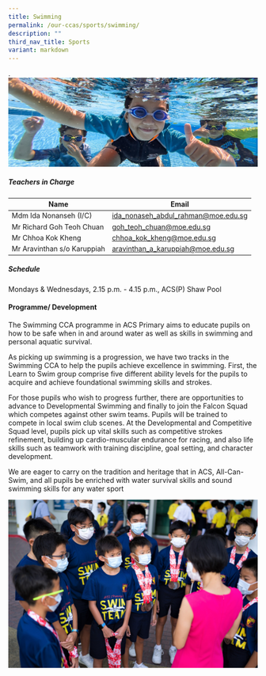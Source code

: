 ```yaml
---
title: Swimming
permalink: /our-ccas/sports/swimming/
description: ""
third_nav_title: Sports
variant: markdown
---
```

.![](/images/CCA_photos/Swimming.jpeg)

##### **Teachers in Charge**
 |Name  |    Email |
| -------- |  -------- |
| Mdm Ida Nonanseh (I/C) | [ida_nonaseh_abdul_rahman@moe.edu.sg](mailto:ida_nonaseh_abdul_rahman@moe.edu.sg) |
 | Mr Richard Goh Teoh Chuan | [goh_teoh_chuan@moe.edu.sg](mailto:goh_teoh_chuan@moe.edu.sg)   |
| Mr Chhoa Kok Kheng | [chhoa_kok_kheng@moe.edu.sg](mailto:chhoa_kok_kheng@moe.edu.sg) |
| Mr Aravinthan s/o Karuppiah| [aravinthan_a_karuppiah@moe.edu.sg](mailto:aranvinthan_a_karuppiah@moe.edu.sg) |


##### **Schedule**
Mondays & Wednesdays, 2.15 p.m. - 4.15 p.m., ACS(P) Shaw Pool


#### **Programme/ Development**

The Swimming CCA programme in ACS Primary aims to educate pupils on how to be safe when in and around water as well as skills in swimming and personal aquatic survival.

As picking up swimming is a progression, we have two tracks in the Swimming CCA to help the pupils achieve excellence in swimming. First, the Learn to Swim group comprise five different ability levels for the pupils to acquire and achieve foundational swimming skills and strokes.

For those pupils who wish to progress further, there are opportunities to advance to Developmental Swimming and finally to join the Falcon Squad which competes against other swim teams. Pupils will be trained to compete in local swim club scenes. At the Developmental and Competitive Squad level, pupils pick up vital skills such as competitive strokes refinement, building up cardio-muscular endurance for racing, and also life skills such as teamwork with training discipline, goal setting, and character development.

We are eager to carry on the tradition and heritage that in ACS, All-Can-Swim, and all pupils be enriched with water survival skills and sound swimming skills for any water sport


![](/images/swimming2.jpg)